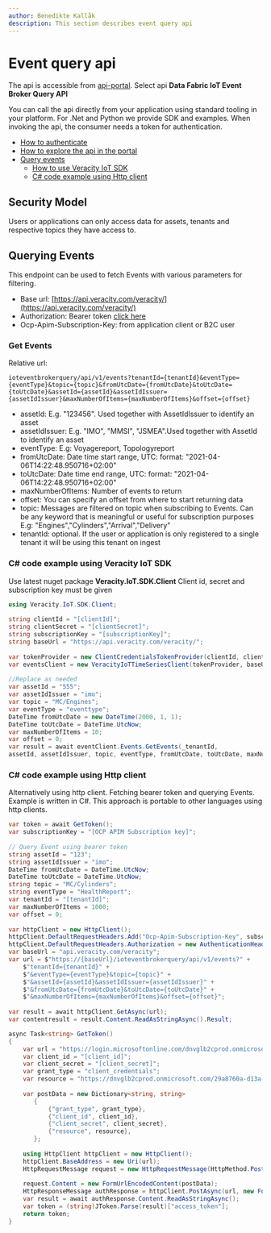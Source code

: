 ```yaml
---
author: Benedikte Kallåk
description: This section describes event query api
---
```


# Event query api

The api is accessible from [api-portal](https://api-portal.veracity.com/).  Select api **Data Fabric IoT Event Broker Query API**

You can call the api directly from your application using standard tooling in your platform. For .Net and Python we provide SDK and examples.  When invoking the api, the consumer needs a token for authentication.

- [How to authenticate](authenticate.md)
- [How to explore the api in the portal](ApiPortal.md)
- [Query events](#query-events)
	- [How to use Veracity IoT SDK](#c#-code-example-using-veracity-iot-sdk)
	- [C# code example using Http client](#c#-code-example-using-http-client)

## Security Model
Users or applications can only access data for assets, tenants and respective topics they have access to. 

## Querying Events
This endpoint can be used to fetch Events with various parameters for filtering.

-   Base url:  [https://api.veracity.com/veracity/](https://api.veracity.com/veracity/)
-   Authorization: Bearer token  [click here](Authenticate.md)
-   Ocp-Apim-Subscription-Key: from application client or B2C user

### Get Events
Relative url: 
```
ioteventbrokerquery/api/v1/events?tenantId={tenantId}&eventType={eventType}&topic={topic}&fromUtcDate={fromUtcDate}&toUtcDate={toUtcDate}&assetId={assetId}&assetIdIssuer={assetIdIssuer}&maxNumberOfItems={maxNumberOfItems}&offset={offset}
```
-   assetId: E.g. "123456". Used together with AssetIdIssuer to identify an asset
-   assetIdIssuer: E.g. "IMO", "MMSI", "JSMEA".Used together with AssetId to identify an asset
-   eventType: E.g: Voyagereport, Topologyreport
-   fromUtcDate: Date time start range, UTC: format: "2021-04-06T14:22:48.950716+02:00"
-   toUtcDate: Date time end range, UTC: format: "2021-04-06T14:22:48.950716+02:00"
-   maxNumberOfItems: Number of events to return
-   offset: You can specify an offset from where to start returning data
-   topic: Messages are filtered on topic when subscribing to Events. Can be any keyword that is meaningful or useful for subscription purposes E.g: "Engines","Cylinders","Arrival","Delivery"
-   tenantId: optional. If the user or application is only registered to a single tenant it will be using this tenant on ingest

### C# code example using Veracity IoT SDK
Use latest nuget package **Veracity.IoT.SDK.Client**
Client id, secret and subscription key must be given

```cs
using Veracity.IoT.SDK.Client; 
 
string clientId = "[clientId]";
string clientSecret = "[clientSecret]";
string subscriptionKey = "[subscriptionKey]";
string baseUrl = "https://api.veracity.com/veracity/";
 
var tokenProvider = new ClientCredentialsTokenProvider(clientId, clientSecret);
var eventsClient = new VeracityIoTTimeSeriesClient(tokenProvider, baseUrl, subscriptionKey);  
 
//Replace as needed
var assetId = "555";
var assetIdIssuer = "imo";
var topic = "MC/Engines";
var eventType = "eventtype";
DateTime fromUtcDate = new DateTime(2000, 1, 1);
DateTime toUtcDate = DateTime.UtcNow;
var maxNumberOfItems = 10;
var offset = 0;
var result = await eventClient.Events.GetEvents(_tenantId,
assetId, assetIdIssuer, topic, eventType, fromUtcDate, toUtcDate, maxNumberOfItems, offset);
```

### C# code example using Http client
Alternatively using http client. Fetching bearer token and querying Events. Example is written in C#. This approach is portable to other languages using http clients.

```cs
var token = await GetToken(); 
var subscriptionKey = "[OCP APIM Subscription key]";  
 
// Query Event using bearer token
string assetId = "123";
string assetIdIssuer = "imo";
DateTime fromUtcDate = DateTime.UtcNow;
DateTime toUtcDate = DateTime.UtcNow;
string topic = "MC/Cylinders";
string eventType = "HealthReport";
var tenantId = "[tenantId]";
var maxNumberOfItems = 1000;
var offset = 0;
 
var httpClient = new HttpClient();
httpClient.DefaultRequestHeaders.Add("Ocp-Apim-Subscription-Key", subscriptionKey);
httpClient.DefaultRequestHeaders.Authorization = new AuthenticationHeaderValue("Bearer", token);
var baseUrl = "api.veracity.com/veracity";
var url = $"https://{baseUrl}/ioteventbrokerquery/api/v1/events?" +
    $"tenantId={tenantId}" +
    $"&eventType={eventType}&topic={topic}" +
    $"&assetId={assetId}&assetIdIssuer={assetIdIssuer}" +
    $"&fromUtcDate={fromUtcDate}&toUtcDate={toUtcDate}" +
    $"&maxNumberOfItems={maxNumberOfItems}&offset={offset}";
 
var result = await httpClient.GetAsync(url);
var contentresult = result.Content.ReadAsStringAsync().Result;

async Task<string> GetToken()
{
    var url = "https://login.microsoftonline.com/dnvglb2cprod.onmicrosoft.com/oauth2/token";
    var client_id = "[client_id]";
    var client_secret = "[client_secret]";
    var grant_type = "client_credentials";
    var resource = "https://dnvglb2cprod.onmicrosoft.com/29a8760a-d13a-41ce-998e-0a00c3d948d5";
 
    var postData = new Dictionary<string, string>
       {
           {"grant_type", grant_type},
           {"client_id", client_id},
           {"client_secret", client_secret},
           {"resource", resource},
       };
 
    using HttpClient httpClient = new HttpClient();
    httpClient.BaseAddress = new Uri(url);
    HttpRequestMessage request = new HttpRequestMessage(HttpMethod.Post, httpClient.BaseAddress);
 
    request.Content = new FormUrlEncodedContent(postData);
    HttpResponseMessage authResponse = httpClient.PostAsync(url, new FormUrlEncodedContent(postData)).Result;
    var result = await authResponse.Content.ReadAsStringAsync();
    var token = (string)JToken.Parse(result)["access_token"];
    return token;
}
```
